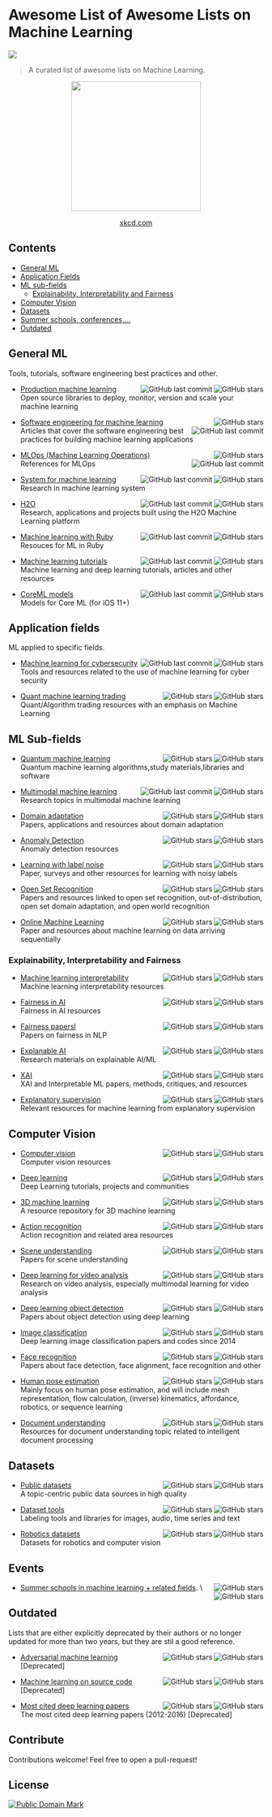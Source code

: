 # Awesome List of Awesome Lists on Machine Learning
<a href="https://github.com/sindresorhus/awesome"><img src="https://cdn.rawgit.com/sindresorhus/awesome/d7305f38d29fed78fa85652e3a63e154dd8e8829/media/badge.svg"/></a>

> A curated list of awesome lists on Machine Learning.

<div align="center">
<img src="https://imgs.xkcd.com/comics/machine_learning.png" width="256"/>

[xkcd.com](https://xkcd.com)
</div>

## Contents

- [General ML](#general-ml)
- [Application Fields](#application-fields)
- [ML sub-fields](#ml-sub-fields)
  - [Explainability, Interpretability and Fairness](#explainability-interpretability-and-fairness)
- [Computer Vision](#computer-vision)
- [Datasets](#datasets)
- [Summer schools, conferences,...](#events)
- [Outdated](#outdated)


## General ML

Tools, tutorials, software engineering best practices and other.

* [Production machine learning](https://github.com/EthicalML/awesome-production-machine-learning)
  <img align="right" src="https://img.shields.io/github/stars/EthicalML/awesome-production-machine-learning" alt="GitHub stars">
  <img align="right" src="https://img.shields.io/github/last-commit/EthicalML/awesome-production-machine-learning" alt="GitHub last commit">\
  Open source libraries to deploy, monitor, version and scale your machine learning

* [Software engineering for machine learning ](https://github.com/SE-ML/awesome-seml)
  <img align="right" src="https://img.shields.io/github/stars/SE-ML/awesome-seml" alt="GitHub stars">
  <img align="right" src="https://img.shields.io/github/last-commit/SE-ML/awesome-seml" alt="GitHub last commit">\
  Articles that cover the software engineering best practices for building machine learning applications

* [MLOps (Machine Learning Operations)](https://github.com/visenger/awesome-mlops)
  <img align="right" src="https://img.shields.io/github/stars/visenger/awesome-mlops" alt="GitHub stars">
  <img align="right" src="https://img.shields.io/github/last-commit/visenger/awesome-mlops" alt="GitHub last commit">\
  References for MLOps

* [System for machine learning](https://github.com/HuaizhengZhang/Awesome-System-for-Machine-Learning)
  <img align="right" src="https://img.shields.io/github/stars/HuaizhengZhang/Awesome-System-for-Machine-Learning" alt="GitHub stars">
  <img align="right" src="https://img.shields.io/github/last-commit/HuaizhengZhang/Awesome-System-for-Machine-Learning" alt="GitHub last commit">\
  Research in machine learning system

* [H2O](https://github.com/h2oai/awesome-h2o)
  <img align="right" src="https://img.shields.io/github/stars/h2oai/awesome-h2o" alt="GitHub stars">
  <img align="right" src="https://img.shields.io/github/last-commit/h2oai/awesome-h2o" alt="GitHub last commit">\
  Research, applications and projects built using the H2O Machine Learning platform

* [Machine learning with Ruby](https://github.com/arbox/machine-learning-with-ruby)
  <img align="right" src="https://img.shields.io/github/stars/arbox/machine-learning-with-ruby" alt="GitHub stars">
  <img align="right" src="https://img.shields.io/github/last-commit/arbox/machine-learning-with-ruby" alt="GitHub last commit">\
  Resouces for ML in Ruby

* [Machine learning tutorials](https://github.com/ujjwalkarn/Machine-Learning-Tutorials)
  <img align="right" src="https://img.shields.io/github/stars/ujjwalkarn/Machine-Learning-Tutorials" alt="GitHub stars">
    <img align="right" src="https://img.shields.io/github/last-commit/ujjwalkarn/Machine-Learning-Tutorials" alt="GitHub last commit">\
  Machine learning and deep learning tutorials, articles and other resources

* [CoreML models](https://github.com/likedan/Awesome-CoreML-Models)
  <img align="right" src="https://img.shields.io/github/stars/likedan/Awesome-CoreML-Models" alt="GitHub stars">
  <img align="right" src="https://img.shields.io/github/last-commit/likedan/Awesome-CoreML-Models" alt="GitHub last commit">\
  Models for Core ML (for iOS 11+)

## Application fields

ML applied to specific fields.

* [Machine learning for cybersecurity](https://github.com/jivoi/awesome-ml-for-cybersecurity)
  <img align="right" src="https://img.shields.io/github/stars/jivoi/awesome-ml-for-cybersecurity" alt="GitHub stars">
  <img align="right" src="https://img.shields.io/github/last-commit/jivoi/awesome-ml-for-cybersecurity" alt="GitHub last commit">\
  Tools and resources related to the use of machine learning for cyber security

* [Quant machine learning trading](https://github.com/grananqvist/Awesome-Quant-Machine-Learning-Trading)
  <img align="right" src="https://img.shields.io/github/stars/grananqvist/Awesome-Quant-Machine-Learning-Trading" alt="GitHub stars">
  <img align="right" src="https://img.shields.io/github/last-commit/grananqvist/Awesome-Quant-Machine-Learning-Trading" alt="GitHub stars">\
  Quant/Algorithm trading resources with an emphasis on Machine Learning

## ML Sub-fields

* [Quantum machine learning](https://github.com/krishnakumarsekar/awesome-quantum-machine-learning)
  <img align="right" src="https://img.shields.io/github/stars/krishnakumarsekar/awesome-quantum-machine-learning" alt="GitHub stars">
  <img align="right" src="https://img.shields.io/github/last-commit/krishnakumarsekar/awesome-quantum-machine-learning" alt="GitHub stars">\
  Quantum machine learning algorithms,study materials,libraries and software
  
* [Multimodal machine learning](https://github.com/pliang279/awesome-multimodal-ml)
  <img align="right" src="https://img.shields.io/github/stars/pliang279/awesome-multimodal-ml" alt="GitHub stars">
  <img align="right" src="https://img.shields.io/github/last-commit/pliang279/awesome-multimodal-ml" alt="GitHub last commit">\
  Research topics in multimodal machine learning

* [Domain adaptation](https://github.com/zhaoxin94/awesome-domain-adaptation)
  <img align="right" src="https://img.shields.io/github/stars/zhaoxin94/awesome-domain-adaptation" alt="GitHub stars">
  <img align="right" src="https://img.shields.io/github/last-commit/zhaoxin94/awesome-domain-adaptation" alt="GitHub stars">\
  Papers, applications and resources about domain adaptation

* [Anomaly Detection](https://github.com/hoya012/awesome-anomaly-detection)
  <img align="right" src="https://img.shields.io/github/stars/hoya012/awesome-anomaly-detection" alt="GitHub stars">
  <img align="right" src="https://img.shields.io/github/last-commit/hoya012/awesome-anomaly-detection" alt="GitHub stars">\
  Anomaly detection resources

* [Learning with label noise](https://github.com/subeeshvasu/Awesome-Learning-with-Label-Noise)
  <img align="right" src="https://img.shields.io/github/stars/subeeshvasu/Awesome-Learning-with-Label-Noise" alt="GitHub stars">
  <img align="right" src="https://img.shields.io/github/last-commit/subeeshvasu/Awesome-Learning-with-Label-Noise" alt="GitHub stars">\
  Paper, surveys and other resources for learning with noisy labels

* [Open Set Recognition](https://github.com/iCGY96/awesome_OpenSetRecognition_list)
  <img align="right" src="https://img.shields.io/github/stars/iCGY96/awesome_OpenSetRecognition_list" alt="GitHub stars">
  <img align="right" src="https://img.shields.io/github/last-commit/iCGY96/awesome_OpenSetRecognition_list" alt="GitHub stars">\
  Papers and resources linked to open set recognition, out-of-distribution, open set domain adaptation, and open world recognition

* [Online Machine Learning](https://github.com/online-ml/awesome-online-machine-learning)
  <img align="right" src="https://img.shields.io/github/stars/online-ml/awesome-online-machine-learning" alt="GitHub stars">
  <img align="right" src="https://img.shields.io/github/last-commit/online-ml/awesome-online-machine-learning" alt="GitHub stars">\
  Paper and resources about machine learning on data arriving sequentially

### Explainability, Interpretability and Fairness

* [Machine learning interpretability](https://github.com/jphall663/awesome-machine-learning-interpretability)
  <img align="right" src="https://img.shields.io/github/stars/jphall663/awesome-machine-learning-interpretability" alt="GitHub stars">
  <img align="right" src="https://img.shields.io/github/last-commit/jphall663/awesome-machine-learning-interpretability" alt="GitHub stars">\
  Machine learning interpretability resources

* [Fairness in AI](https://github.com/datamllab/awesome-fairness-in-ai)
  <img align="right" src="https://img.shields.io/github/stars/datamllab/awesome-fairness-in-ai" alt="GitHub stars">
  <img align="right" src="https://img.shields.io/github/last-commit/datamllab/awesome-fairness-in-ai" alt="GitHub stars">\
  Fairness in AI resources

* [Fairness papersl](https://github.com/uclanlp/awesome-fairness-papers)
  <img align="right" src="https://img.shields.io/github/stars/uclanlp/awesome-fairness-papers" alt="GitHub stars">
  <img align="right" src="https://img.shields.io/github/last-commit/uclanlp/awesome-fairness-papers" alt="GitHub stars">\
  Papers on fairness in NLP
 
* [Explanable AI](https://github.com/wangyongjie-ntu/Awesome-explainable-AI)
  <img align="right" src="https://img.shields.io/github/stars/wangyongjie-ntu/Awesome-explainable-AI" alt="GitHub stars">
  <img align="right" src="https://img.shields.io/github/last-commit/wangyongjie-ntu/Awesome-explainable-AI" alt="GitHub stars">\
  Research materials on explainable AI/ML

* [XAI](https://github.com/altamiracorp/awesome-xai)
  <img align="right" src="https://img.shields.io/github/stars/altamiracorp/awesome-xai" alt="GitHub stars">
  <img align="right" src="https://img.shields.io/github/last-commit/altamiracorp/awesome-xai" alt="GitHub stars">\
  XAI and Interpretable ML papers, methods, critiques, and resources

* [Explanatory supervision](https://github.com/stefanoteso/awesome-explanatory-supervision)
  <img align="right" src="https://img.shields.io/github/stars/stefanoteso/awesome-explanatory-supervision" alt="GitHub stars">
  <img align="right" src="https://img.shields.io/github/last-commit/stefanoteso/awesome-explanatory-supervision" alt="GitHub stars">\
  Relevant resources for machine learning from explanatory supervision

## Computer Vision

* [Computer vision](https://github.com/jbhuang0604/awesome-computer-vision)
  <img align="right" src="https://img.shields.io/github/stars/jbhuang0604/awesome-computer-vision" alt="GitHub stars">
  <img align="right" src="https://img.shields.io/github/last-commit/jbhuang0604/awesome-computer-vision" alt="GitHub stars">\
  Computer vision resources

* [Deep learning](https://github.com/ChristosChristofidis/awesome-deep-learning)
  <img align="right" src="https://img.shields.io/github/stars/ChristosChristofidis/awesome-deep-learning" alt="GitHub stars">
  <img align="right" src="https://img.shields.io/github/last-commit/ChristosChristofidis/awesome-deep-learning" alt="GitHub stars">\
  Deep Learning tutorials, projects and communities

* [3D machine learning](https://github.com/timzhang642/3D-Machine-Learning)
  <img align="right" src="https://img.shields.io/github/stars/timzhang642/3D-Machine-Learning" alt="GitHub stars">
  <img align="right" src="https://img.shields.io/github/last-commit/timzhang642/3D-Machine-Learning" alt="GitHub stars">\
  A resource repository for 3D machine learning

* [Action recognition](https://github.com/jinwchoi/awesome-action-recognition)
  <img align="right" src="https://img.shields.io/github/stars/jinwchoi/awesome-action-recognition" alt="GitHub stars">
  <img align="right" src="https://img.shields.io/github/last-commit/jinwchoi/awesome-action-recognition" alt="GitHub stars">\
  Action recognition and related area resources

* [Scene understanding](https://github.com/bertjiazheng/awesome-scene-understanding)
  <img align="right" src="https://img.shields.io/github/stars/bertjiazheng/awesome-scene-understanding" alt="GitHub stars">
  <img align="right" src="https://img.shields.io/github/last-commit/bertjiazheng/awesome-scene-understanding" alt="GitHub stars">\
  Papers for scene understanding

- [Deep learning for video analysis](https://github.com/HuaizhengZhang/Awsome-Deep-Learning-for-Video-Analysis)
  <img align="right" src="https://img.shields.io/github/stars/HuaizhengZhang/Awsome-Deep-Learning-for-Video-Analysis" alt="GitHub stars">
  <img align="right" src="https://img.shields.io/github/last-commit/HuaizhengZhang/Awsome-Deep-Learning-for-Video-Analysis" alt="GitHub stars">\
  Research on video analysis, especially multimodal learning for video analysis

- [Deep learning object detection](https://github.com/hoya012/deep_learning_object_detection)
  <img align="right" src="https://img.shields.io/github/stars/hoya012/deep_learning_object_detection" alt="GitHub stars">
  <img align="right" src="https://img.shields.io/github/last-commit/hoya012/deep_learning_object_detection" alt="GitHub stars">\
  Papers about object detection using deep learning

* [Image classification](https://github.com/weiaicunzai/awesome-image-classification)
  <img align="right" src="https://img.shields.io/github/stars/weiaicunzai/awesome-image-classification" alt="GitHub stars">
  <img align="right" src="https://img.shields.io/github/last-commit/weiaicunzai/awesome-image-classification" alt="GitHub stars">\
  Deep learning image classification papers and codes since 2014

* [Face recognition](https://github.com/ChanChiChoi/awesome-Face_Recognition)
  <img align="right" src="https://img.shields.io/github/stars/ChanChiChoi/awesome-Face_Recognition" alt="GitHub stars">
  <img align="right" src="https://img.shields.io/github/last-commit/ChanChiChoi/awesome-Face_Recognition" alt="GitHub stars">\
  Papers about face detection, face alignment, face recognition and other

* [Human pose estimation](https://github.com/wangzheallen/awesome-human-pose-estimation)
  <img align="right" src="https://img.shields.io/github/stars/wangzheallen/awesome-human-pose-estimation" alt="GitHub stars">
  <img align="right" src="https://img.shields.io/github/last-commit/wangzheallen/awesome-human-pose-estimation" alt="GitHub stars">\
  Mainly focus on human pose estimation, and will include mesh representation, flow calculation, (inverse) kinematics, affordance, robotics, or sequence learning

* [Document understanding](https://github.com/tstanislawek/awesome-document-understanding)
  <img align="right" src="https://img.shields.io/github/stars/tstanislawek/awesome-document-understanding" alt="GitHub stars">
  <img align="right" src="https://img.shields.io/github/last-commit/tstanislawek/awesome-document-understanding" alt="GitHub stars">\
  Resources for document understanding topic related to intelligent document processing

## Datasets

* [Public datasets](https://github.com/awesomedata/awesome-public-datasets)
  <img align="right" src="https://img.shields.io/github/stars/awesomedata/awesome-public-datasets" alt="GitHub stars">
  <img align="right" src="https://img.shields.io/github/last-commit/awesomedata/awesome-public-datasets" alt="GitHub stars">\
  A topic-centric public data sources in high quality

* [Dataset tools](https://github.com/jsbroks/awesome-dataset-tools)
  <img align="right" src="https://img.shields.io/github/stars/jsbroks/awesome-dataset-tools" alt="GitHub stars">
  <img align="right" src="https://img.shields.io/github/last-commit/jsbroks/awesome-dataset-tools" alt="GitHub stars">\
  Labeling tools and libraries for images, audio, time series and text

* [Robotics datasets](https://github.com/sunglok/awesome-robotics-datasets)
  <img align="right" src="https://img.shields.io/github/stars/sunglok/awesome-robotics-datasets" alt="GitHub stars">
  <img align="right" src="https://img.shields.io/github/last-commit/sunglok/awesome-robotics-datasets" alt="GitHub stars">\
  Datasets for robotics and computer vision

## Events

* [Summer schools in machine learning + related fields](https://github.com/sshkhr/awesome-mlss).
  <img align="right" src="https://img.shields.io/github/stars/sshkhr/awesome-mlss" alt="GitHub stars">
  <img align="right" src="https://img.shields.io/github/last-commit/sshkhr/awesome-mlss" alt="GitHub stars">\

## Outdated

Lists that are either explicitly deprecated by their authors or no longer updated for more than two years, but they are stil a good reference.

* [Adversarial machine learning](https://github.com/yenchenlin/awesome-adversarial-machine-learning)
  <img align="right" src="https://img.shields.io/github/stars/yenchenlin/awesome-adversarial-machine-learning" alt="GitHub stars">
  <img align="right" src="https://img.shields.io/github/last-commit/yenchenlin/awesome-adversarial-machine-learning" alt="GitHub stars">\
  [Deprecated]

* [Machine learning on source code](https://github.com/src-d/awesome-machine-learning-on-source-code)
  <img align="right" src="https://img.shields.io/github/stars/src-d/awesome-machine-learning-on-source-code" alt="GitHub stars">
  <img align="right" src="https://img.shields.io/github/last-commit/src-d/awesome-machine-learning-on-source-code" alt="GitHub stars">\
  [Deprecated]

* [Most cited deep learning papers](https://github.com/terryum/awesome-deep-learning-papers)
  <img align="right" src="https://img.shields.io/github/stars/terryum/awesome-deep-learning-papers" alt="GitHub stars">
  <img align="right" src="https://img.shields.io/github/last-commit/terryum/awesome-deep-learning-papers" alt="GitHub stars">\
  The most cited deep learning papers (2012-2016)
  [Deprecated]

## Contribute

Contributions welcome! Feel free to open a pull-request!


## License

<a rel="license" href="http://creativecommons.org/publicdomain/mark/1.0/">
<img src="http://i.creativecommons.org/p/mark/1.0/88x31.png"
     style="border-style: none;" alt="Public Domain Mark" />
</a>
